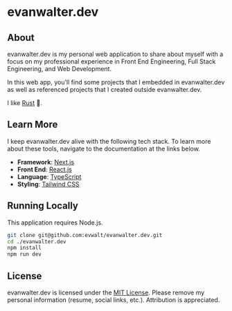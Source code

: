 # evanwalter.dev

## About

evanwalter.dev is my personal web application to share about myself with a focus on my professional experience in Front End Engineering, Full Stack Engineering, and Web Development.

In this web app, you&apos;ll find some projects that I embedded in evanwalter.dev as well as referenced projects that I created outside evanwalter.dev.

I like [Rust](https://www.rust-lang.org/) 🦀.

## Learn More

I keep evanwalter.dev alive with the following tech stack. To learn more about these tools, navigate to the documentation at the links below.

- **Framework**: [Next.js](https://nextjs.org/)
- **Front End**: [React.js](https://reactjs.org/)
- **Language**: [TypeScript](https://www.typescriptlang.org/)
- **Styling**: [Tailwind CSS](https://tailwindcss.com/)

## Running Locally

This application requires Node.js.

```bash
git clone git@github.com:evwalt/evanwalter.dev.git
cd ./evanwalter.dev
npm install
npm run dev
```

## License

evanwalter.dev is licensed under the [MIT License](https://github.com/evwalt/evanwalter.dev/blob/main/LICENSE). Please remove my personal information (resume, social links, etc.). Attribution is appreciated.
